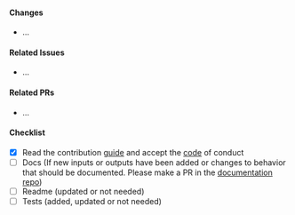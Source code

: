 #### Changes

- ...

#### Related Issues

- ...

#### Related PRs

- ...

#### Checklist

<!-- please check all items and add your own -->

- [x] Read the contribution [guide](https://github.com/game-ci/unity-builder/blob/main/CONTRIBUTING.md) and accept the
      [code](https://github.com/game-ci/unity-builder/blob/main/CODE_OF_CONDUCT.md) of conduct
- [ ] Docs (If new inputs or outputs have been added or changes to behavior that should be documented. Please make a PR
      in the [documentation repo](https://github.com/game-ci/documentation))
- [ ] Readme (updated or not needed)
- [ ] Tests (added, updated or not needed)
